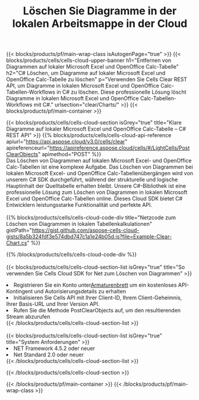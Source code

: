 ﻿---
title:  Löschen Sie Diagramme in der lokalen Arbeitsmappe in der Cloud
description: Cloud-APIs und SDKs zum Löschen von Diagrammen unter Microsoft Excel und OpenOffice Calc. Klare Diagramme in lokalen Tabellenkalkulationen durch die Cells Cloud API. SDK unterstützt verschiedene Entwicklungssprachen. Dazu gehören Android, C#, Go, Java, NodeJS, Perl, PHP, Python, Ruby und Swift.
---
{{< blocks/products/pf/main-wrap-class isAutogenPage="true" >}}
{{< blocks/products/cells/cells-cloud-upper-banner h1="Entfernen von Diagrammen auf lokaler Microsoft Excel und OpenOffice Calc-Tabelle" h2="C# Löschen, um Diagramme auf lokaler Microsoft Excel und OpenOffice Calc-Tabelle zu löschen" p="Verwenden Sie Cells Clear REST API, um Diagramme in lokalen Microsoft Excel und OpenOffice Calc-Tabellen-Workflows in C# zu löschen. Diese professionelle Lösung löscht Diagramme in lokalen Microsoft Excel und OpenOffice Calc-Tabellen-Workflows mit C#." urlsection="clear/Charts/" >}}
{{< blocks/products/pf/main-container >}}

{{< blocks/products/cells/cells-cloud-section isGrey="true" title="Klare Diagramme auf lokaler Microsoft Excel und OpenOffice Calc-Tabelle – C# REST API" >}}
{{% blocks/products/cells/cells-cloud-api-reference apiurl="https://api.aspose.cloud/v3.0/cells/clear" apireferenceurl="https://apireference.aspose.cloud/cells/#/LightCells/PostClearObjects" apimethod="POST" %}}
<br/>
Das Löschen von Diagrammen auf lokalen Microsoft Excel- und OpenOffice Calc-Tabellen ist eine komplexe Aufgabe. Das Löschen von Diagrammen bei lokalen Microsoft Excel- und OpenOffice Calc-Tabellenübergängen wird von unserem C# SDK durchgeführt, während der strukturelle und logische Hauptinhalt der Quelltabelle erhalten bleibt. Unsere C#-Bibliothek ist eine professionelle Lösung zum Löschen von Diagrammen in lokalen Microsoft Excel und OpenOffice Calc-Tabellen online. Dieses Cloud SDK bietet C# Entwicklern leistungsstarke Funktionalität und perfekte API.
<br/>
<br/>
{{% blocks/products/cells/cells-cloud-code-div title="Netzcode zum Löschen von Diagrammen in lokalen Tabellenkalkulationen" gistPath="https://gist.github.com/aspose-cells-cloud-gists/8a5b324fdf3e574dbd747c1a1e24b05d.js?file=Example-Clear-Chart.cs" %}}
  
{{% /blocks/products/cells/cells-cloud-code-div %}}
<br/>
<br/>
{{< blocks/products/cells/cells-cloud-section-list isGrey="true" title="So verwenden Sie Cells Cloud SDK for Net zum Löschen von Diagrammen" >}}
<li> Registrieren Sie ein Konto unter<a href="https://dashboard.aspose.cloud/">Armaturenbrett</a> um ein kostenloses API-Kontingent und Autorisierungsdetails zu erhalten</li>
<li>Initialisieren Sie Cells API mit Ihrer Client-ID, Ihrem Client-Geheimnis, Ihrer Basis-URL und Ihrer Version API.</li>
<li>Rufen Sie die Methode PostClearObjects auf, um den resultierenden Stream abzurufen</li>
{{< /blocks/products/cells/cells-cloud-section-list >}}
<br/>
<br/>
{{< blocks/products/cells/cells-cloud-section-list isGrey="true" title="System Anforderungen" >}}
<li>NET Framework 4.5.2 oder neuer</li>
<li>Net Standard 2.0 oder neuer</li>
{{< /blocks/products/cells/cells-cloud-section-list >}}

{{< /blocks/products/cells/cells-cloud-section >}}

{{< /blocks/products/pf/main-container >}}
{{< /blocks/products/pf/main-wrap-class >}}
